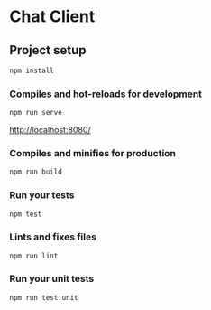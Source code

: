 # Chat Client

## Project setup

```bash
npm install
```

### Compiles and hot-reloads for development

```bash
npm run serve
```

<http://localhost:8080/>

### Compiles and minifies for production

```bash
npm run build
```

### Run your tests

```bash
npm test
```

### Lints and fixes files

```bash
npm run lint
```

### Run your unit tests

```bash
npm run test:unit
```
